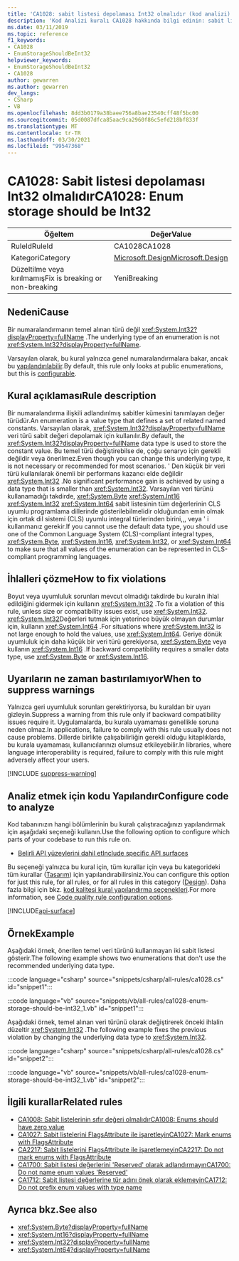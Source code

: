 ```yaml
---
title: 'CA1028: sabit listesi depolaması Int32 olmalıdır (kod analizi)'
description: 'Kod Analizi kuralı CA1028 hakkında bilgi edinin: sabit listesi depolaması Int32 olmalıdır'
ms.date: 03/11/2019
ms.topic: reference
f1_keywords:
- CA1028
- EnumStorageShouldBeInt32
helpviewer_keywords:
- EnumStorageShouldBeInt32
- CA1028
author: gewarren
ms.author: gewarren
dev_langs:
- CSharp
- VB
ms.openlocfilehash: 8dd3b0179a38baee756a8bae23540cff48f5bc00
ms.sourcegitcommit: 05d0087dfca85aac9ca2960f86c5efd218bf833f
ms.translationtype: MT
ms.contentlocale: tr-TR
ms.lasthandoff: 03/30/2021
ms.locfileid: "99547368"
---
```

# <a name="ca1028-enum-storage-should-be-int32"></a><span data-ttu-id="c66c9-103">CA1028: Sabit listesi depolaması Int32 olmalıdır</span><span class="sxs-lookup"><span data-stu-id="c66c9-103">CA1028: Enum storage should be Int32</span></span>

| <span data-ttu-id="c66c9-104">Öğe</span><span class="sxs-lookup"><span data-stu-id="c66c9-104">Item</span></span>                                     | <span data-ttu-id="c66c9-105">Değer</span><span class="sxs-lookup"><span data-stu-id="c66c9-105">Value</span></span>            |
|------------------------------------------|------------------|
| <span data-ttu-id="c66c9-106">RuleId</span><span class="sxs-lookup"><span data-stu-id="c66c9-106">RuleId</span></span>                                   | <span data-ttu-id="c66c9-107">CA1028</span><span class="sxs-lookup"><span data-stu-id="c66c9-107">CA1028</span></span>           |
| <span data-ttu-id="c66c9-108">Kategori</span><span class="sxs-lookup"><span data-stu-id="c66c9-108">Category</span></span>                                 | [<span data-ttu-id="c66c9-109">Microsoft.Design</span><span class="sxs-lookup"><span data-stu-id="c66c9-109">Microsoft.Design</span></span>](design-warnings.md) |
| <span data-ttu-id="c66c9-110">Düzeltilme veya kırılmamış</span><span class="sxs-lookup"><span data-stu-id="c66c9-110">Fix is breaking or non-breaking</span></span> | <span data-ttu-id="c66c9-111">Yeni</span><span class="sxs-lookup"><span data-stu-id="c66c9-111">Breaking</span></span>         |

## <a name="cause"></a><span data-ttu-id="c66c9-112">Nedeni</span><span class="sxs-lookup"><span data-stu-id="c66c9-112">Cause</span></span>

<span data-ttu-id="c66c9-113">Bir numaralandırmanın temel alınan türü değil <xref:System.Int32?displayProperty=fullName> .</span><span class="sxs-lookup"><span data-stu-id="c66c9-113">The underlying type of an enumeration is not <xref:System.Int32?displayProperty=fullName>.</span></span>

<span data-ttu-id="c66c9-114">Varsayılan olarak, bu kural yalnızca genel numaralandırmalara bakar, ancak bu [yapılandırılabilir](#configure-code-to-analyze).</span><span class="sxs-lookup"><span data-stu-id="c66c9-114">By default, this rule only looks at public enumerations, but this is [configurable](#configure-code-to-analyze).</span></span>

## <a name="rule-description"></a><span data-ttu-id="c66c9-115">Kural açıklaması</span><span class="sxs-lookup"><span data-stu-id="c66c9-115">Rule description</span></span>

<span data-ttu-id="c66c9-116">Bir numaralandırma ilişkili adlandırılmış sabitler kümesini tanımlayan değer türüdür.</span><span class="sxs-lookup"><span data-stu-id="c66c9-116">An enumeration is a value type that defines a set of related named constants.</span></span> <span data-ttu-id="c66c9-117">Varsayılan olarak, <xref:System.Int32?displayProperty=fullName> veri türü sabit değeri depolamak için kullanılır.</span><span class="sxs-lookup"><span data-stu-id="c66c9-117">By default, the <xref:System.Int32?displayProperty=fullName> data type is used to store the constant value.</span></span> <span data-ttu-id="c66c9-118">Bu temel türü değiştirebilse de, çoğu senaryo için gerekli değildir veya önerilmez.</span><span class="sxs-lookup"><span data-stu-id="c66c9-118">Even though you can change this underlying type, it is not necessary or recommended for most scenarios.</span></span> <span data-ttu-id="c66c9-119">' Den küçük bir veri türü kullanılarak önemli bir performans kazancı elde değildir <xref:System.Int32> .</span><span class="sxs-lookup"><span data-stu-id="c66c9-119">No significant performance gain is achieved by using a data type that is smaller than <xref:System.Int32>.</span></span> <span data-ttu-id="c66c9-120">Varsayılan veri türünü kullanamadığı takdirde, <xref:System.Byte> <xref:System.Int16> <xref:System.Int32> <xref:System.Int64> sabit listesinin tüm değerlerinin CLS uyumlu programlama dillerinde gösterilebilmelidir olduğundan emin olmak için ortak dil sistemi (CLS) uyumlu integral türlerinden birini,,, veya ' i kullanmanız gerekir.</span><span class="sxs-lookup"><span data-stu-id="c66c9-120">If you cannot use the default data type, you should use one of the Common Language System (CLS)-compliant integral types, <xref:System.Byte>, <xref:System.Int16>, <xref:System.Int32>, or <xref:System.Int64> to make sure that all values of the enumeration can be represented in CLS-compliant programming languages.</span></span>

## <a name="how-to-fix-violations"></a><span data-ttu-id="c66c9-121">İhlalleri çözme</span><span class="sxs-lookup"><span data-stu-id="c66c9-121">How to fix violations</span></span>

<span data-ttu-id="c66c9-122">Boyut veya uyumluluk sorunları mevcut olmadığı takdirde bu kuralın ihlal edildiğini gidermek için kullanın <xref:System.Int32> .</span><span class="sxs-lookup"><span data-stu-id="c66c9-122">To fix a violation of this rule, unless size or compatibility issues exist, use <xref:System.Int32>.</span></span> <span data-ttu-id="c66c9-123"><xref:System.Int32>Değerleri tutmak için yeterince büyük olmayan durumlar için, kullanın <xref:System.Int64> .</span><span class="sxs-lookup"><span data-stu-id="c66c9-123">For situations where <xref:System.Int32> is not large enough to hold the values, use <xref:System.Int64>.</span></span> <span data-ttu-id="c66c9-124">Geriye dönük uyumluluk için daha küçük bir veri türü gerekiyorsa, <xref:System.Byte> veya kullanın <xref:System.Int16> .</span><span class="sxs-lookup"><span data-stu-id="c66c9-124">If backward compatibility requires a smaller data type, use <xref:System.Byte> or <xref:System.Int16>.</span></span>

## <a name="when-to-suppress-warnings"></a><span data-ttu-id="c66c9-125">Uyarıların ne zaman bastırılamıyor</span><span class="sxs-lookup"><span data-stu-id="c66c9-125">When to suppress warnings</span></span>

<span data-ttu-id="c66c9-126">Yalnızca geri uyumluluk sorunları gerektiriyorsa, bu kuraldan bir uyarı gizleyin.</span><span class="sxs-lookup"><span data-stu-id="c66c9-126">Suppress a warning from this rule only if backward compatibility issues require it.</span></span> <span data-ttu-id="c66c9-127">Uygulamalarda, bu kurala uyamaması genellikle soruna neden olmaz.</span><span class="sxs-lookup"><span data-stu-id="c66c9-127">In applications, failure to comply with this rule usually does not cause problems.</span></span> <span data-ttu-id="c66c9-128">Dillerde birlikte çalışabilirliğin gerekli olduğu kitaplıklarda, bu kurala uyamaması, kullanıcılarınızı olumsuz etkileyebilir.</span><span class="sxs-lookup"><span data-stu-id="c66c9-128">In libraries, where language interoperability is required, failure to comply with this rule might adversely affect your users.</span></span>

[!INCLUDE [suppress-warning](../../../../includes/code-analysis/suppress-warning.md)]

## <a name="configure-code-to-analyze"></a><span data-ttu-id="c66c9-129">Analiz etmek için kodu Yapılandır</span><span class="sxs-lookup"><span data-stu-id="c66c9-129">Configure code to analyze</span></span>

<span data-ttu-id="c66c9-130">Kod tabanınızın hangi bölümlerinin bu kuralı çalıştıracağınızı yapılandırmak için aşağıdaki seçeneği kullanın.</span><span class="sxs-lookup"><span data-stu-id="c66c9-130">Use the following option to configure which parts of your codebase to run this rule on.</span></span>

- [<span data-ttu-id="c66c9-131">Belirli API yüzeylerini dahil et</span><span class="sxs-lookup"><span data-stu-id="c66c9-131">Include specific API surfaces</span></span>](#include-specific-api-surfaces)

<span data-ttu-id="c66c9-132">Bu seçeneği yalnızca bu kural için, tüm kurallar için veya bu kategorideki tüm kurallar ([Tasarım](design-warnings.md)) için yapılandırabilirsiniz.</span><span class="sxs-lookup"><span data-stu-id="c66c9-132">You can configure this option for just this rule, for all rules, or for all rules in this category ([Design](design-warnings.md)).</span></span> <span data-ttu-id="c66c9-133">Daha fazla bilgi için bkz. [kod kalitesi kural yapılandırma seçenekleri](../code-quality-rule-options.md).</span><span class="sxs-lookup"><span data-stu-id="c66c9-133">For more information, see [Code quality rule configuration options](../code-quality-rule-options.md).</span></span>

[!INCLUDE[api-surface](~/includes/code-analysis/api-surface.md)]

## <a name="example"></a><span data-ttu-id="c66c9-134">Örnek</span><span class="sxs-lookup"><span data-stu-id="c66c9-134">Example</span></span>

<span data-ttu-id="c66c9-135">Aşağıdaki örnek, önerilen temel veri türünü kullanmayan iki sabit listesi gösterir.</span><span class="sxs-lookup"><span data-stu-id="c66c9-135">The following example shows two enumerations that don't use the recommended underlying data type.</span></span>

:::code language="csharp" source="snippets/csharp/all-rules/ca1028.cs" id="snippet1":::

:::code language="vb" source="snippets/vb/all-rules/ca1028-enum-storage-should-be-int32_1.vb" id="snippet1":::

<span data-ttu-id="c66c9-136">Aşağıdaki örnek, temel alınan veri türünü olarak değiştirerek önceki ihlalin düzeltir <xref:System.Int32> .</span><span class="sxs-lookup"><span data-stu-id="c66c9-136">The following example fixes the previous violation by changing the underlying data type to <xref:System.Int32>.</span></span>

:::code language="csharp" source="snippets/csharp/all-rules/ca1028.cs" id="snippet2":::

:::code language="vb" source="snippets/vb/all-rules/ca1028-enum-storage-should-be-int32_1.vb" id="snippet2":::

## <a name="related-rules"></a><span data-ttu-id="c66c9-137">İlgili kurallar</span><span class="sxs-lookup"><span data-stu-id="c66c9-137">Related rules</span></span>

- [<span data-ttu-id="c66c9-138">CA1008: Sabit listelerinin sıfır değeri olmalıdır</span><span class="sxs-lookup"><span data-stu-id="c66c9-138">CA1008: Enums should have zero value</span></span>](ca1008.md)
- [<span data-ttu-id="c66c9-139">CA1027: Sabit listelerini FlagsAttribute ile işaretleyin</span><span class="sxs-lookup"><span data-stu-id="c66c9-139">CA1027: Mark enums with FlagsAttribute</span></span>](ca1027.md)
- [<span data-ttu-id="c66c9-140">CA2217: Sabit listelerini FlagsAttribute ile işaretlemeyin</span><span class="sxs-lookup"><span data-stu-id="c66c9-140">CA2217: Do not mark enums with FlagsAttribute</span></span>](ca2217.md)
- [<span data-ttu-id="c66c9-141">CA1700: Sabit listesi değerlerini 'Reserved' olarak adlandırmayın</span><span class="sxs-lookup"><span data-stu-id="c66c9-141">CA1700: Do not name enum values 'Reserved'</span></span>](ca1700.md)
- [<span data-ttu-id="c66c9-142">CA1712: Sabit listesi değerlerine tür adını önek olarak eklemeyin</span><span class="sxs-lookup"><span data-stu-id="c66c9-142">CA1712: Do not prefix enum values with type name</span></span>](ca1712.md)

## <a name="see-also"></a><span data-ttu-id="c66c9-143">Ayrıca bkz.</span><span class="sxs-lookup"><span data-stu-id="c66c9-143">See also</span></span>

- <xref:System.Byte?displayProperty=fullName>
- <xref:System.Int16?displayProperty=fullName>
- <xref:System.Int32?displayProperty=fullName>
- <xref:System.Int64?displayProperty=fullName>
